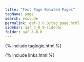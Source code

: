 ```yaml
---
title: "Test Page Related Pages"
tagName: page
search: exclude
permalink: qaf-3.0.0/tag_page.html
sidebar: qaf_3_0_0-sidebar
folder: qaf-3.0.0
---
```

{% include taglogic.html %}

{% include links.html %}
